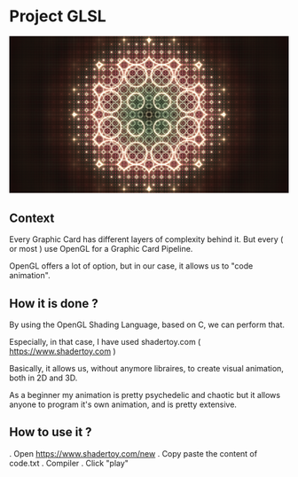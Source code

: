 # Project GLSL
![Visualisation du projet](opengl_vector.jpg)
## Context
Every Graphic Card has different layers of complexity behind it.
But every ( or most ) use OpenGL for a Graphic Card Pipeline.

OpenGL offers a lot of option, but in our case, it allows us to "code animation".

## How it is done ?
By using the OpenGL Shading Language, based on C, we can perform that.

Especially, in that case, I have used shadertoy.com ( https://www.shadertoy.com )

Basically, it allows us, without anymore libraires, to create visual animation, both in 2D and 3D.

As a beginner my animation is pretty psychedelic and chaotic but it allows anyone to program it's own animation, and is pretty extensive.

## How to use it ?

. Open https://www.shadertoy.com/new
. Copy paste the content of code.txt
. Compiler
. Click "play"
